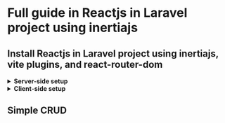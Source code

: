 # Full guide in Reactjs in Laravel project using inertiajs

## Install Reactjs in Laravel project using inertiajs, vite plugins, and react-router-dom

<details>
<summary>
    <b>Server-side setup</b>
</summary>
<br />
     
1. **First, install the Inertia server-side adapter using the Composer package manager.**

```
composer require inertiajs/inertia-laravel
```

2. **Root template**
<p>
    Next, set up the root template that will be loaded on the first-page visit to your application. This will be used to load your site assets (CSS and JavaScript), and will also contain a root <div> in which to boot your JavaScript application.
</p>
        
```
<!DOCTYPE html>
<html lang="en">
  <head>
    <meta charset="utf-8" />
    <meta name="viewport" content="width=device-width, initial-scale=1.0, maximum-scale=1.0" />
    @vite('resources/js/app.js')
    @inertiaHead
  </head>
  <body>
    @inertia
  </body>
</html>
```

3. **Middleware**
<p>
Next, we need to set up the Inertia middleware. You can accomplish this by publishing the <code>HandleInertiaRequests</code> middleware to your application, which can be done using the following Artisan command.
</p>

```
php artisan inertia:middleware
```

<p>
Once the middleware has been published, register the <code>HandleInertiaRequests</code> middleware in your <code>App\Http\Kernel</code> as the last item in your web middleware group.
</p>

```
'web' => [
    // ...
    \App\Http\Middleware\HandleInertiaRequests::class,
],
```

</details>


<details>
<summary>
    <b>Client-side setup</b>
</summary>
<br />

1. **Install dependencies - Install inertia, vite, and router**
<p>
First, install the Inertia client-side adapter corresponding to your framework of choice.
</p>

```
npm install @inertiajs/react @vitejs/plugin-react react-router-dom
```

2. **Initialize the Inertia app**
<p>
Next, update your main JavaScript file to boot your Inertia app. To accomplish this, we'll initialize the client-side framework with the base Inertia component.
</p>

```
import { createInertiaApp } from '@inertiajs/react'
import { createRoot } from 'react-dom/client'

createInertiaApp({
  resolve: name => {
    const pages = import.meta.glob('./Pages/**/*.jsx', { eager: true })
    return pages[`./Pages/${name}.jsx`]
  },
  setup({ el, App, props }) {
    createRoot(el).render(<App {...props} />)
  },
})
```
</details>

## Simple CRUD 



























